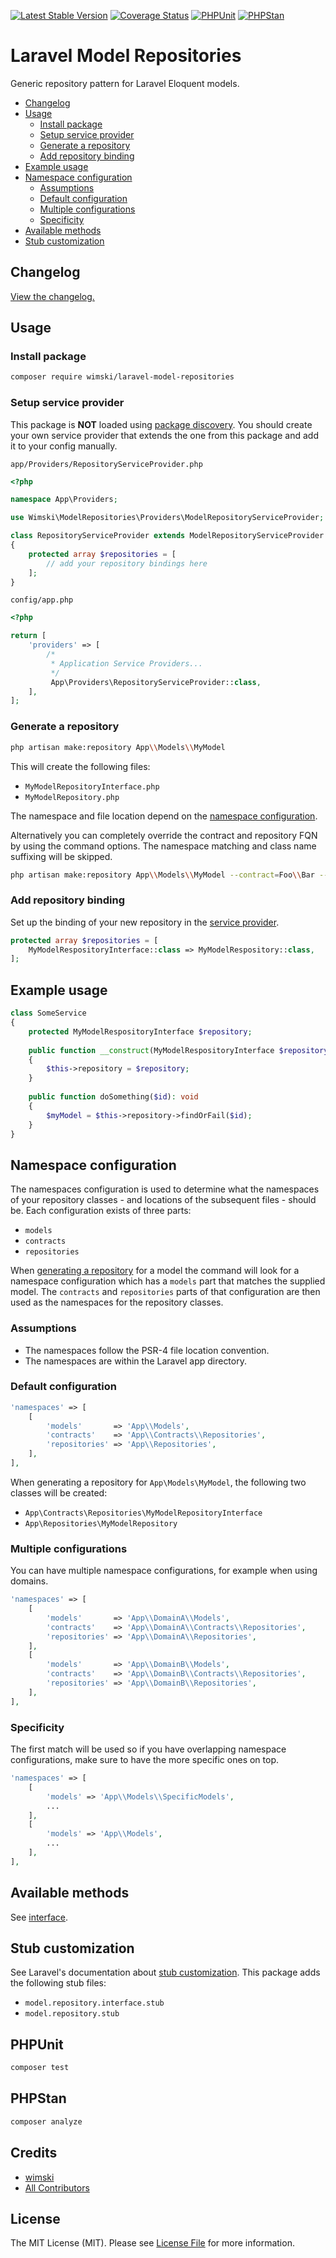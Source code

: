 [![Latest Stable Version](http://poser.pugx.org/wimski/laravel-model-repositories/v)](https://packagist.org/packages/wimski/laravel-model-repositories)
[![Coverage Status](https://coveralls.io/repos/github/wimski/laravel-model-repositories/badge.svg?branch=master)](https://coveralls.io/github/wimski/laravel-model-repositories?branch=master)
[![PHPUnit](https://github.com/wimski/laravel-model-repositories/actions/workflows/phpunit.yml/badge.svg)](https://github.com/wimski/laravel-model-repositories/actions/workflows/phpunit.yml)
[![PHPStan](https://github.com/wimski/laravel-model-repositories/actions/workflows/phpstan.yml/badge.svg)](https://github.com/wimski/laravel-model-repositories/actions/workflows/phpstan.yml)

# Laravel Model Repositories

Generic repository pattern for Laravel Eloquent models.

* [Changelog](#changelog)
* [Usage](#usage)
  * [Install package](#install-package)
  * [Setup service provider](#setup-service-provider)
  * [Generate a repository](#generate-a-repository)
  * [Add repository binding](#add-repository-binding)
* [Example usage](#example-usage)
* [Namespace configuration](#namespace-configuration)
  * [Assumptions](#assumptions)
  * [Default configuration](#default-configuration)
  * [Multiple configurations](#multiple-configurations)
  * [Specificity](#specificity)
* [Available methods](#available-methods)
* [Stub customization](#stub-customization)

## Changelog

[View the changelog.](./CHANGELOG.md)

## Usage

### Install package

```bash
composer require wimski/laravel-model-repositories
```

### Setup service provider

This package is **NOT** loaded using [package discovery](https://laravel.com/docs/8.x/packages#package-discovery).
You should create your own service provider that extends the one from this package and add it to your config manually.

`app/Providers/RepositoryServiceProvider.php`
```php
<?php

namespace App\Providers;

use Wimski\ModelRepositories\Providers\ModelRepositoryServiceProvider;

class RepositoryServiceProvider extends ModelRepositoryServiceProvider
{
    protected array $repositories = [
        // add your repository bindings here
    ];
}
```

`config/app.php`
```php
<?php

return [
    'providers' => [
        /*
         * Application Service Providers...
         */
         App\Providers\RepositoryServiceProvider::class,
    ],
];
```

### Generate a repository

```bash
php artisan make:repository App\\Models\\MyModel
```

This will create the following files:
* `MyModelRepositoryInterface.php`
* `MyModelRepository.php`

The namespace and file location depend on the [namespace configuration](#namespace-configuration).

Alternatively you can completely override the contract and repository FQN by using the command options.
The namespace matching and class name suffixing will be skipped.

```bash
php artisan make:repository App\\Models\\MyModel --contract=Foo\\Bar --repository=Lorem\\Ipsum
```

### Add repository binding

Set up the binding of your new repository in the [service provider](#setup-service-provider).

```php
protected array $repositories = [
    MyModelRespositoryInterface::class => MyModelRespository::class,
];
```

## Example usage

```php
class SomeService
{
    protected MyModelRespositoryInterface $repository;
    
    public function __construct(MyModelRespositoryInterface $repository)
    {
        $this->repository = $repository;    
    }
    
    public function doSomething($id): void
    {
        $myModel = $this->repository->findOrFail($id);
    }
}
```

## Namespace configuration

The namespaces configuration is used to determine what the namespaces of your repository classes - and locations of the subsequent files - should be.
Each configuration exists of three parts:
* `models`
* `contracts`
* `repositories`

When [generating a repository](#generate-a-repository) for a model the command will look for a namespace configuration which has a `models` part that matches the supplied model.
The `contracts` and `repositories` parts of that configuration are then used as the namespaces for the repository classes.

### Assumptions

* The namespaces follow the PSR-4 file location convention.
* The namespaces are within the Laravel app directory.

### Default configuration

```php
'namespaces' => [
    [
        'models'       => 'App\\Models',
        'contracts'    => 'App\\Contracts\\Repositories',
        'repositories' => 'App\\Repositories',
    ],
],
```

When generating a repository for `App\Models\MyModel`, the following two classes will be created:
* `App\Contracts\Repositories\MyModelRepositoryInterface`
* `App\Repositories\MyModelRepository`

### Multiple configurations

You can have multiple namespace configurations, for example when using domains.

```php
'namespaces' => [
    [
        'models'       => 'App\\DomainA\\Models',
        'contracts'    => 'App\\DomainA\\Contracts\\Repositories',
        'repositories' => 'App\\DomainA\\Repositories',
    ],
    [
        'models'       => 'App\\DomainB\\Models',
        'contracts'    => 'App\\DomainB\\Contracts\\Repositories',
        'repositories' => 'App\\DomainB\\Repositories',
    ],
],
```

### Specificity

The first match will be used so if you have overlapping namespace configurations, make sure to have the more specific ones on top.

```php
'namespaces' => [
    [
        'models' => 'App\\Models\\SpecificModels',
        ...
    ],
    [
        'models' => 'App\\Models',
        ...
    ],
],
```

## Available methods

See [interface](./src/Contracts/Repositories/ModelRepositoryInterface.php).

## Stub customization

See Laravel's documentation about [stub customization](https://laravel.com/docs/8.x/artisan#stub-customization).
This package adds the following stub files:
* `model.repository.interface.stub`
* `model.repository.stub`

## PHPUnit

```bash
composer test
```

## PHPStan

```bash
composer analyze
```

## Credits

- [wimski](https://github.com/wimski)
- [All Contributors](../../contributors)

## License

The MIT License (MIT). Please see [License File](LICENSE.md) for more information.
